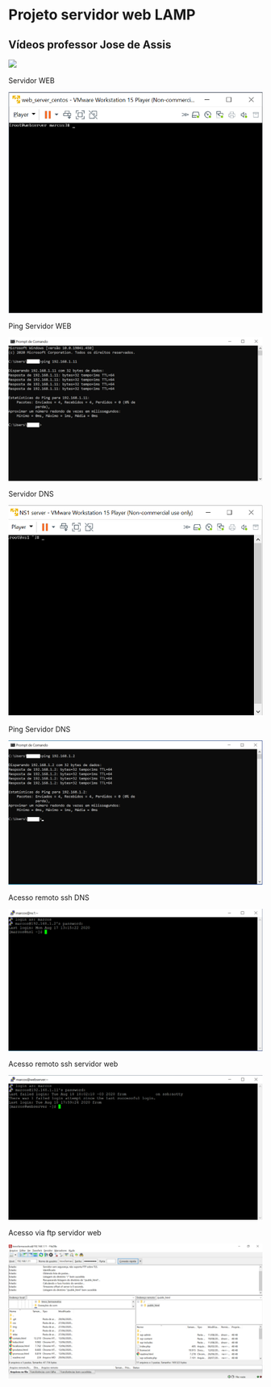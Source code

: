 #   Projeto servidor web LAMP
## Vídeos professor Jose de Assis
[![](http://img.youtube.com/vi/fqR5SymRgLQ/0.jpg)](http://www.youtube.com/watch?v=fqR5SymRgLQ "Curso Linux WEB Server Level 1")

Servidor WEB

![Print Servidor web](https://github.com/marcossalves/Servidor_WEB/blob/master/imagens/Servidor_webserver_Centos.png)


Ping Servidor WEB

![Print ping servidor web](https://github.com/marcossalves/Servidor_WEB/blob/master/imagens/ping_servidor_web.png)


Servidor DNS

![Print Servidor DNS](https://github.com/marcossalves/Servidor_WEB/blob/master/imagens/Servidor_dns_Centos.png)


Ping Servidor DNS

![Print ping servidor web](https://github.com/marcossalves/Servidor_WEB/blob/master/imagens/ping_servidor_dns.png)



Acesso remoto ssh DNS

![Print acesso remoto DNS](https://github.com/marcossalves/Servidor_WEB/blob/master/imagens/acesso_remoto_ssh_servidor_dns.png)

Acesso remoto ssh servidor web

![Acesso remoto ssh servidor web](https://github.com/marcossalves/Servidor_WEB/blob/master/imagens/acesso_remoto_ssh_servidor_web.png)


Acesso via ftp servidor web

![Acesso via ftp servidor web](https://github.com/marcossalves/Servidor_WEB/blob/master/imagens/acesso_servidor_web_via_ftp.png)

